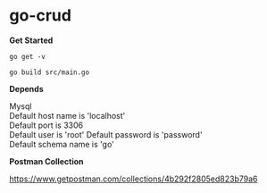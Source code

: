 # go-crud

**Get Started**

`go get -v`

`go build src/main.go`

**Depends**

Mysql \
Default host name is 'localhost' \
Default port is 3306 \
Default user is 'root'
Default password is 'password' \
Default schema name is 'go' 

**Postman Collection**

https://www.getpostman.com/collections/4b292f2805ed823b79a6